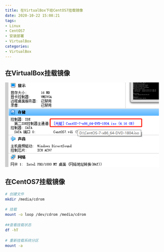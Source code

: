 ```yaml
---
title: 在VirtualBox下给CentOS7挂载镜像
date: 2020-10-22 15:08:21
tags:
- Linux
- CentOS7
- 安装部署
- VirtualBox
categories:
- VirtualBox
---
```


## 在VirtualBox挂载镜像

![微信截图_20201022150956.png](/img/微信截图_20201022150956.png)

## 在CentOS7挂载镜像

```sh
# 创建文件
mkdir /media/cdrom

# 挂载
mount -o loop /dev/cdrom /media/cdrom

##查看挂载状态
df -hT

# 重新挂载系统分区
mount -a
```